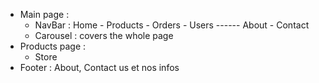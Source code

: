 - Main page : 
    -  NavBar : Home - Products - Orders - Users ------ About - Contact
    -  Carousel : covers the whole page
- Products page :
    -  Store
- Footer : About, Contact us et nos infos
